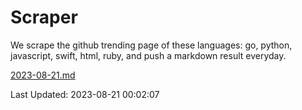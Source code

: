 # Scraper

We scrape the github trending page of these languages: go, python, javascript, swift, html, ruby, and push a markdown result everyday.

[2023-08-21.md](https://github.com/henson/Scraper/blob/master/2023-08-21.md)

Last Updated: 2023-08-21 00:02:07